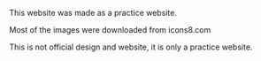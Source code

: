 This website was made as a practice website.

Most of the images were downloaded from icons8.com

This is not official design and website, it is only a practice website.
